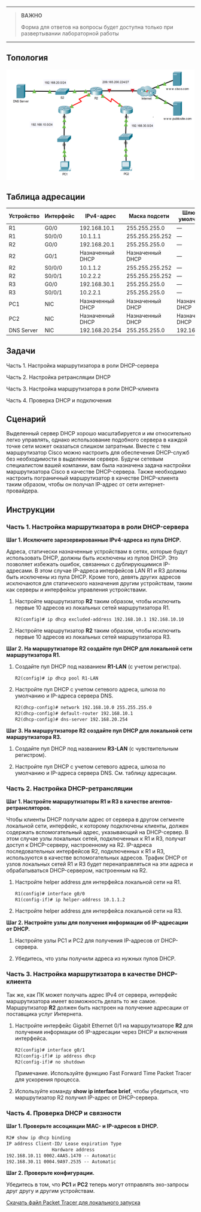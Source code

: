 
---

> **ВАЖНО**
> 
> Форма для ответов на вопросы будет доступна только при развертывании лабораторной работы 

---

## Топология

![](./assets/topology.png)

## Таблица адресации

| Устройство | Интерфейс | IPv4-адрес       | Маска подсети    | Шлюз по умолчанию |
|------------|-----------|------------------|------------------|-------------------|
| R1         | G0/0      | 192.168.10.1     | 255.255.255.0    | —                 |
| R1         | S0/0/0    | 10.1.1.1         | 255.255.255.252  | —                 |
| R2         | G0/0      | 192.168.20.1     | 255.255.255.0    | —                 |
| R2         | G0/1      | Назначенный DHCP | Назначенный DHCP | —                 |
| R2         | S0/0/0    | 10.1.1.2         | 255.255.255.252  | —                 |
| R2         | S0/0/1    | 10.2.2.2         | 255.255.255.252  | —                 |
| R3         | G0/0      | 192.168.30.1     | 255.255.255.0    | —                 |
| R3         | S0/0/1    | 10.2.2.1         | 255.255.255.0    | —                 |
| PC1        | NIC       | Назначенный DHCP | Назначенный DHCP | Назначенный DHCP  |
| PC2        | NIC       | Назначенный DHCP | Назначенный DHCP | Назначенный DHCP  |
| DNS Server | NIC       | 192.168.20.254   | 255.255.255.0    | 192.168.20.1      |

## Задачи

Часть 1. Настройка маршрутизатора в роли DHCP-сервера

Часть 2. Настройка ретрансляции DHCP

Часть 3. Настройка маршрутизатора в роли DHCP-клиента

Часть 4. Проверка DHCP и подключения

## Сценарий

Выделенный сервер DHCP хорошо масштабируется и им относительно легко управлять, однако использование подобного сервера в каждой точке сети может оказаться слишком затратным. Вместе с тем маршрутизатор Cisco можно настроить для обеспечения DHCP-служб без необходимости в выделенном сервере. Будучи сетевым специалистом вашей компании, вам была назначена задача настройки маршрутизатора Cisco в качестве DHCP-сервера. Также необходимо настроить пограничный маршрутизатор в качестве DHCP-клиента таким образом, чтобы он получал IP-адрес от сети интернет-провайдера.

## Инструкции

### Часть 1. Настройка маршрутизатора в роли DHCP-сервера

**Шаг 1. Исключите зарезервированные IPv4-адреса из пула DHCP.**

Адреса, статически назначенные устройствам в сетях, которые будут использовать DHCP, должны быть исключены из пулов DHCP. Это позволяет избежать ошибок, связанных с дублирующимися IP-адресами. В этом случае IP-адреса интерфейсов LAN R1 и R3 должны быть исключены из пула DHCP. Кроме того, девять других адресов исключаются для статического назначения другим устройствам, таким как серверы и интерфейсы управления устройствами.

1.  Настройте маршрутизатор **R2** таким образом, чтобы исключить первые 10 адресов из локальных сетей маршрутизатора R1.

    ```
    R2(config)# ip dhcp excluded-address 192.168.10.1 192.168.10.10
    ```

2.  Настройте маршрутизатор **R2** таким образом, чтобы исключить первые 10 адресов из локальных сетей маршрутизатора R3.

**Шаг 2. На маршрутизаторе R2 создайте пул DHCP для локальной сети маршрутизатора R1.**

1.  Создайте пул DHCP под названием **R1-LAN** (с учетом регистра).

    ```
    R2(config)# ip dhcp pool R1-LAN
    ```

2.  Настройте пул DHCP с учетом сетевого адреса, шлюза по умолчанию и IP-адреса сервера DNS.

    ```
    R2(dhcp-config)# network 192.168.10.0 255.255.255.0
    R2(dhcp-config)# default-router 192.168.10.1
    R2(dhcp-config)# dns-server 192.168.20.254
    ```

**Шаг 3. На маршрутизаторе R2 создайте пул DHCP для локальной сети маршрутизатора R3.**

1.  Создайте пул DHCP под названием **R3-LAN** (с чувствительным регистром).

2.  Настройте пул DHCP с учетом сетевого адреса, шлюза по умолчанию и IP-адреса сервера DNS. См. таблицу адресации.

### Часть 2. Настройка DHCP-ретрансляции

**Шаг 1. Настройте маршрутизаторы R1 и R3 в качестве агентов-ретрансляторов.**

Чтобы клиенты DHCP получали адрес от сервера в другом сегменте локальной сети, интерфейс, к которому подключены клиенты, должен содержать вспомогательный адрес, указывающий на DHCP-сервер. В этом случае узлы локальных сетей, подключенных к R1 и R3, получат доступ к DHCP-серверу, настроенному на R2. IP-адреса последовательных интерфейсов R2, подключенных к R1 и R3, используются в качестве вспомогательных адресов. Трафик DHCP от узлов локальных сетей R1 и R3 будет перенаправляться на эти адреса и обрабатываться DHCP-сервером, настроенным на R2.

1.  Настройте helper address для интерфейса локальной сети на R1.

    ```
    R1(config)# interface g0/0
    R1(config-if)# ip helper-address 10.1.1.2
    ```

2.  Настройте helper address для интерфейса локальной сети на R3.

**Шаг 2. Настройте узлы для получения информации об IP-адресации от DHCP.**

1.  Настройте узлы PC1 и PC2 для получения IP-адресов от DHCP-сервера.

2. Убедитесь, что узлы получили адреса из нужных пулов DHCP.

### Часть 3. Настройка маршрутизатора в качестве DHCP-клиента

Так же, как ПК может получать адрес IPv4 от сервера, интерфейс маршрутизатора имеет возможность делать то же самое. Маршрутизатор **R2** должен быть настроен на получение адресации от поставщика услуг Интернета.

1. Настройте интерфейс Gigabit Ethernet 0/1 на маршрутизаторе **R2** для получения информации об IP-адресации через DHCP и включения интерфейса.

    ```
    R2(config)# interface g0/1
    R2(config-if)# ip address dhcp
    R2(config-if)# no shutdown
    ```

    Примечание. Используйте функцию Fast Forward Time Packet Tracer для ускорения процесса.

2. Используйте команду **show ip interface brief**, чтобы убедиться, что маршрутизатор R2 получил IP-адрес от DHCP-сервера.

### Часть 4. Проверка DHCP и связности

**Шаг 1. Проверьте ассоциации MAC- и IP-адресов в DHCP.**

```
R2# show ip dhcp binding
IP address Client-ID/ Lease expiration Type
                 Hardware address
192.168.10.11 0002.4AA5.1470 -- Automatic
192.168.30.11 0004.9A97.2535 -- Automatic
```

**Шаг 2. Проверьте конфигурации.**

Убедитесь в том, что **PC1** и **PC2** теперь могут отправлять эхо-запросы друг другу и другим устройствам.

[Скачать файл Packet Tracer для локального запуска](./assets/7.2.10-lab.pka)
